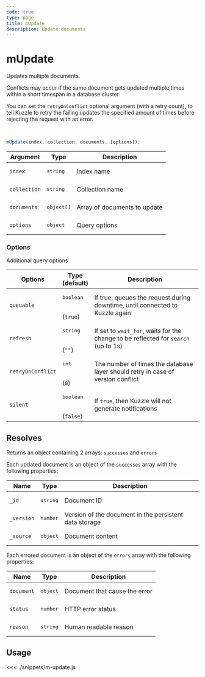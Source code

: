 ```yaml
---
code: true
type: page
title: mUpdate
description: Update documents
---
```


# mUpdate

Updates multiple documents.

Conflicts may occur if the same document gets updated multiple times within a short timespan in a database cluster.

You can set the `retryOnConflict` optional argument (with a retry count), to tell Kuzzle to retry the failing updates the specified amount of times before rejecting the request with an error.

<br/>

```js
mUpdate(index, collection, documents, [options]);
```

| Argument     | Type                | Description                  |
|--------------|---------------------|------------------------------|
| `index`      | <pre>string</pre>   | Index name                   |
| `collection` | <pre>string</pre>   | Collection name              |
| `documents`  | <pre>object[]</pre> | Array of documents to update |
| `options`    | <pre>object</pre>   | Query options                |

### Options

Additional query options

| Options           | Type<br/>(default)               | Description                                                                              |
|-------------------|----------------------------------|------------------------------------------------------------------------------------------|
| `queuable`        | <pre>boolean</pre><br/>(`true`)  | If true, queues the request during downtime, until connected to Kuzzle again             |
| `refresh`         | <pre>string</pre><br/>(`""`)     | If set to `wait_for`, waits for the change to be reflected for `search` (up to 1s)       |
| `retryOnConflict` | <pre>int</pre><br/>(`0`)         | The number of times the database layer should retry in case of version conflict          |
| `silent`          | <pre>boolean</pre><br/>(`false`) | If `true`, then Kuzzle will not generate notifications <SinceBadge version="change-me"/> |

## Resolves

Returns an object containing 2 arrays: `successes` and `errors`

Each updated document is an object of the `successes` array with the following properties:

| Name       | Type              | Description                                            |
|------------|-------------------|--------------------------------------------------------|
| `_id`      | <pre>string</pre> | Document ID                                            |
| `_version` | <pre>number</pre> | Version of the document in the persistent data storage |
| `_source`  | <pre>object</pre> | Document content                                       |

Each errored document is an object of the `errors` array with the following properties:

| Name       | Type              | Description                   |
|------------|-------------------|-------------------------------|
| `document` | <pre>object</pre> | Document that cause the error |
| `status`   | <pre>number</pre> | HTTP error status             |
| `reason`   | <pre>string</pre> | Human readable reason         |

## Usage

<<< ./snippets/m-update.js
